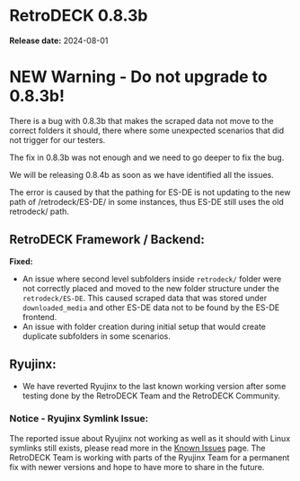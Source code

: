 # RetroDECK 0.8.3b

**Release date:** 2024-08-01

# NEW Warning - Do not upgrade to 0.8.3b!

There is a bug with 0.8.3b that makes the scraped data not move to the correct folders it should, there where some unexpected scenarios that did not trigger for our testers.

The fix in 0.8.3b was not enough and we need to go deeper to fix the bug.

We will be releasing 0.8.4b as soon as we have identified all the issues.

The error is caused by that the pathing for ES-DE is not updating to the new path of /retrodeck/ES-DE/ in some instances, thus ES-DE still uses the old retrodeck/ path.

##  RetroDECK Framework / Backend:

**Fixed:**

- An issue where second level subfolders inside `retrodeck/` folder were not correctly placed and moved to the new folder structure under the `retrodeck/ES-DE`. This caused scraped data that was stored under `downloaded_media` and other ES-DE data not to be found by the ES-DE frontend.
- An issue with folder creation during initial setup that would create duplicate subfolders in some scenarios.

## Ryujinx:

- We have reverted Ryujinx to the last known working version after some testing done by the RetroDECK Team and the RetroDECK Community.

### Notice - Ryujinx Symlink Issue:

The reported issue about Ryujinx not working as well as it should with Linux symlinks still exists, please read more in the [Known Issues](../../wiki_bugs/known-issues.md) page. The RetroDECK Team is working with parts of the Ryujinx Team for a permanent fix with newer versions and hope to have more to share in the future.
